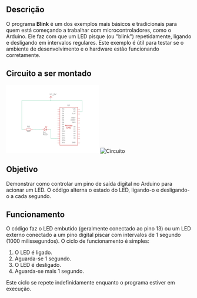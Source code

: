 ## Descrição

O programa **Blink** é um dos exemplos mais básicos e tradicionais para quem está começando a trabalhar com microcontroladores, como o Arduino. Ele faz com que um LED pisque (ou "blink") repetidamente, ligando e desligando em intervalos regulares. Este exemplo é útil para testar se o ambiente de desenvolvimento e o hardware estão funcionando corretamente.

## Circuito a ser montado

<img src="https://github.com/Epaminondaslage/Aluno_Fulano_de_Tal/blob/main/Exercicio_em_Sala_1/Circuito_pisca.jpg" alt="Circuito" width="50%">

<img src="https://github.com/Epaminondaslage/Aluno_Fulano_de_Tal/blob/main/Exercicio_em_Sala_1/Fog_pisca.jpg" alt="Circuito" width="50%">



## Objetivo

Demonstrar como controlar um pino de saída digital no Arduino para acionar um LED. O código alterna o estado do LED, ligando-o e desligando-o a cada segundo.

## Funcionamento

O código faz o LED embutido (geralmente conectado ao pino 13) ou um LED externo conectado a um pino digital piscar com intervalos de 1 segundo (1000 milissegundos). O ciclo de funcionamento é simples:
1. O LED é ligado.
2. Aguarda-se 1 segundo.
3. O LED é desligado.
4. Aguarda-se mais 1 segundo.

Este ciclo se repete indefinidamente enquanto o programa estiver em execução.
